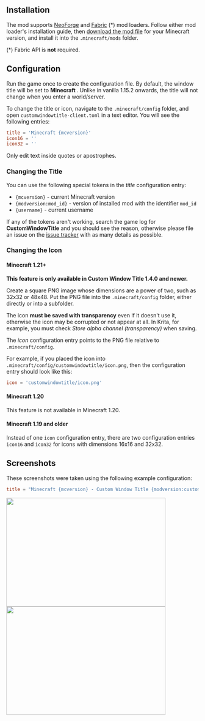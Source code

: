 ## Installation

The mod supports [NeoForge](https://neoforged.net/) and [Fabric](https://fabricmc.net/) (*) mod loaders. Follow either mod loader's installation guide, then [download the mod file](https://www.curseforge.com/minecraft/mc-mods/custom-window-title/files) for your Minecraft version, and install it into the `.minecraft/mods` folder.

(*) Fabric API is **not** required.

## Configuration

Run the game once to create the configuration file. By default, the window title will be set to **Minecraft _<version>_**. Unlike in vanilla 1.15.2 onwards, the title will not change when you enter a world/server.

To change the title or icon, navigate to the `.minecraft/config` folder, and open `customwindowtitle-client.toml` in a text editor. You will see the following entries:

```toml
title = 'Minecraft {mcversion}'  
icon16 = ''  
icon32 = ''
```

Only edit text inside quotes or apostrophes.

### Changing the Title

You can use the following special tokens in the _title_ configuration entry:

* `{mcversion}` - current Minecraft version
* `{modversion:mod_id}` - version of installed mod with the identifier `mod_id`
* `{username}` - current username

If any of the tokens aren't working, search the game log for **CustomWindowTitle** and you should see the reason, otherwise please file an issue on the [issue tracker](https://github.com/chylex/Minecraft-Window-Title/issues) with as many details as possible.

### Changing the Icon

#### Minecraft 1.21+

**This feature is only available in Custom Window Title 1.4.0 and newer.**

Create a square PNG image whose dimensions are a power of two, such as 32x32 or 48x48. Put the PNG file into the `.minecraft/config` folder, either directly or into a subfolder.

The icon **must be saved with transparency** even if it doesn't use it, otherwise the icon may be corrupted or not appear at all. In Krita, for example, you must check _Store alpha channel (transparency)_ when saving.

The _icon_ configuration entry points to the PNG file relative to `.minecraft/config`.

For example, if you placed the icon into `.minecraft/config/customwindowtitle/icon.png`, then the configuration entry should look like this:

```toml
icon = 'customwindowtitle/icon.png'
```

#### Minecraft 1.20

This feature is not available in Minecraft 1.20.

#### Minecraft 1.19 and older

Instead of one `icon` configuration entry, there are two configuration entries `icon16` and `icon32` for icons with dimensions 16x16 and 32x32.

## Screenshots

These screenshots were taken using the following example configuration:

```toml
title = "Minecraft {mcversion} - Custom Window Title {modversion:customwindowtitle}"
```

<img src="https://media.forgecdn.net/attachments/277/212/customwindowtitlefabric.png" width="417" height="284"><img src="https://media.forgecdn.net/attachments/277/213/customwindowtitleforge.png" alt="" width="417" height="284">
